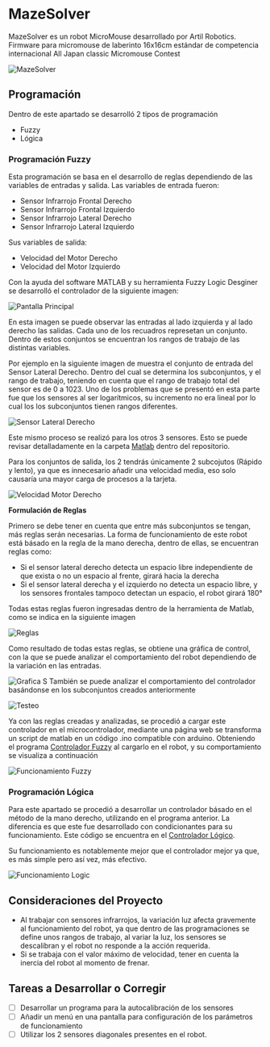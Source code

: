 # MazeSolver
MazeSolver es un robot MicroMouse desarrollado por Artil Robotics. Firmware para micromouse de laberinto 16x16cm estándar de competencia internacional All Japan classic Micromouse Contest

![MazeSolver](https://github.com/ArtilRobotics/MazeSolver/blob/main/image/MazeSolver.png)

## Programación
Dentro de este apartado se desarrolló 2 tipos de programación
- Fuzzy
- Lógica

### Programación Fuzzy
Esta programación se basa en el desarrollo de reglas dependiendo de las variables de entradas y salida.
Las variables de entrada fueron:
- Sensor Infrarrojo Frontal Derecho 
- Sensor Infrarrojo Frontal Izquierdo
- Sensor Infrarrojo Lateral Derecho 
- Sensor Infrarrojo Lateral Izquierdo

Sus variables de salida:
- Velocidad del Motor Derecho
- Velocidad del Motor Izquierdo

Con la ayuda del software MATLAB y su herramienta Fuzzy Logic Desginer se desarrolló el controlador de la siguiente imagen:

![Pantalla Principal](https://github.com/ArtilRobotics/MazeSolver/blob/main/image/Pantalla%20Principal%20Fuzzy%20Logic%20Designer.png)

En esta imagen se puede observar las entradas al lado izquierda y al lado derecho las salidas. Cada uno de los recuadros represetan un conjunto. Dentro de estos conjuntos se encuentran los rangos de trabajo de las distintas variables.

Por ejemplo en la siguiente imagen de muestra el conjunto de entrada del Sensor Lateral Derecho. Dentro del cual se determina los subconjuntos, y el rango de trabajo, teniendo en cuenta que el rango de trabajo total del sensor es de 0 a 1023. Uno de los problemas que se presentó en esta parte fue que los sensores al ser logarítmicos, su incremento no era lineal por lo cual los los subconjuntos tienen rangos diferentes.

![Sensor Lateral Derecho](https://github.com/ArtilRobotics/MazeSolver/blob/main/image/Conjunto%20Sensor%20Lateral%20Derecho.png)

Este mismo proceso se realizó para los otros 3 sensores. Esto se puede revisar detalladamente en la carpeta [Matlab](https://github.com/ArtilRobotics/MazeSolver/tree/main/Matlab/Intento%2029) dentro del repositorio.

Para los conjuntos de salida, los 2 tendrás únicamente 2 subcojutos (Rápido y lento), ya que es innecesario añadir una velocidad media, eso solo causaría una mayor carga de procesos a la tarjeta.

![Velocidad Motor Derecho](https://github.com/ArtilRobotics/MazeSolver/blob/main/image/Velocidad%20Motor%20Derecho.png)

**Formulación de Reglas**

Primero se debe tener en cuenta que entre más subconjuntos se tengan, más reglas serán necesarias. La forma de funcionamiento de este robot está básado en la regla de la mano derecha, dentro de ellas, se encuentran reglas como:
- Si el sensor lateral derecho detecta un espacio libre independiente de que exista o no un espacio al frente, girará hacia la derecha
- Si el sensor lateral derecha y el izquierdo no detecta un espacio libre, y los sensores frontales tampoco detectan un espacio, el robot girará 180°

Todas estas reglas fueron ingresadas dentro de la herramienta de Matlab, como se indica en la siguiente imagen

![Reglas](https://github.com/ArtilRobotics/MazeSolver/blob/main/image/Reglas.png)

Como resultado de todas estas reglas, se obtiene una gráfica de control, con la que se puede analizar el comportamiento del robot dependiendo de la variación en las entradas.

![Grafica](https://github.com/ArtilRobotics/MazeSolver/blob/main/image/Gráfica%20Resultante%20Reglas.png)
S
También se puede analizar el comportamiento del controlador basándonse en los subconjuntos creados anteriormente

![Testeo](https://github.com/ArtilRobotics/MazeSolver/blob/main/image/Testeo%20de%20Subcojuntos.png)

Ya con las reglas creadas y analizadas, se procedió a cargar este controlador en el microcontrolador, mediante una página web se transforma un script de matlab en un código .ino compatible con arduino. Obteniendo el programa [Controlador Fuzzy](https://github.com/ArtilRobotics/MazeSolver/blob/main/src/fuzzy.cpp) al cargarlo en el robot, y su comportamiento se visualiza a continuación

![Funcionamiento Fuzzy](https://github.com/ArtilRobotics/MazeSolver/blob/main/image/Funcionamiento%20Control%20Fuzzy.gif)

### Programación Lógica
Para este apartado se procedió a desarrollar un controlador básado en el método de la mano derecho, utilizando en el programa anterior. La diferencia es que este fue desarrollado con condicionantes para su funcionamiento. Este código se encuentra en el [Controlador Lógico](https://github.com/ArtilRobotics/MazeSolver/blob/main/src/Logic.cpp).

Su funcionamiento es notablemente mejor que el controlador mejor ya que, es más simple pero así vez, más efectivo.

![Funcionamiento Logic](https://github.com/ArtilRobotics/MazeSolver/blob/main/image/Funcionamiento%20Control%20Lógico.gif)



## Consideraciones del Proyecto
- Al trabajar con sensores infrarrojos, la variación luz afecta gravemente al funcionamiento del robot, ya que dentro de las programaciones se define unos rangos de trabajo, al variar la luz, los sensores se descalibran y el robot no responde a la acción requerida.
- Si se trabaja con el valor máximo de velocidad, tener en cuenta la inercia del robot al momento de frenar.

## Tareas a Desarrollar o Corregir
- [ ] Desarrollar un programa para la autocalibración de los sensores
- [ ] Añadir un menú en una pantalla para configuración de los parámetros de funcionamiento
- [ ] Utilizar los 2 sensores diagonales presentes en el robot.